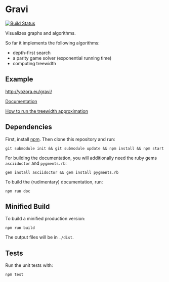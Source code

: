 Gravi
=====

[![Build Status](https://travis-ci.org/Christoph-D/gravi.svg?branch=master)](https://travis-ci.org/Christoph-D/gravi)

Visualizes graphs and algorithms.

So far it implements the following algorithms:
- depth-first search
- a parity game solver (exponential running time)
- computing treewidth

Example
-------

http://yozora.eu/gravi/

[Documentation](http://yozora.eu/gravi/doc/graph.html)

[How to run the treewidth approximation](http://yozora.eu/gravi/doc/treewidth.html)

Dependencies
------------

First, install [npm](https://nodejs.org/).  Then clone this repository
and run:

```
git submodule init && git submodule update && npm install && npm start
```

For building the documentation, you will additionally need the ruby
gems `asciidoctor` and `pygments.rb`:

```
gem install asciidoctor && gem install pygments.rb
```

To build the (rudimentary) documentation, run:

```
npm run doc
```

Minified Build
--------------

To build a minified production version:

```
npm run build
```

The output files will be in `./dist`.

Tests
-----

Run the unit tests with:

```
npm test
```
